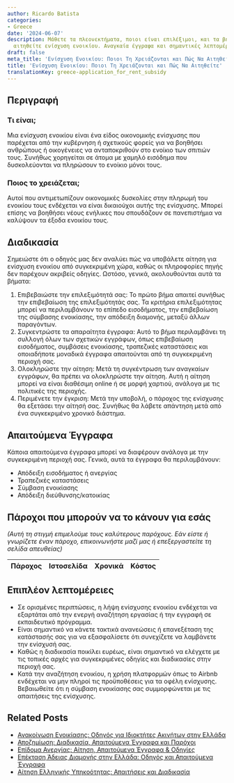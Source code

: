 ```yaml
---
author: Ricardo Batista
categories:
- Greece
date: '2024-06-07'
description: Μάθετε τα πλεονεκτήματα, ποιοι είναι επιλέξιμοι, και τα βήματα για να
  αιτηθείτε ενίσχυση ενοικίου. Αναγκαία έγγραφα και σημαντικές λεπτομέρειες.
draft: false
meta_title: 'Ενίσχυση Ενοικίου: Ποιοι Τη Χρειάζονται και Πώς Να Αιτηθείτε'
title: 'Ενίσχυση Ενοικίου: Ποιοι Τη Χρειάζονται και Πώς Να Αιτηθείτε'
translationKey: greece-application_for_rent_subsidy
---
```



## Περιγραφή
### Τι είναι;
Μια ενίσχυση ενοικίου είναι ένα είδος οικονομικής ενίσχυσης που παρέχεται από την κυβέρνηση ή σχετικούς φορείς για να βοηθήσει ανθρώπους ή οικογένειες να ανταποκριθούν στο ενοίκιο των σπιτιών τους. Συνήθως χορηγείται σε άτομα με χαμηλό εισόδημα που δυσκολεύονται να πληρώσουν το ενοίκιο μόνοι τους.
### Ποιος το χρειάζεται;
Αυτοί που αντιμετωπίζουν οικονομικές δυσκολίες στην πληρωμή του ενοικίου τους ενδέχεται να είναι δικαιούχοι αυτής της ενίσχυσης. Μπορεί επίσης να βοηθήσει νέους ενήλικες που σπουδάζουν σε πανεπιστήμια να καλύψουν τα έξοδα ενοικίου τους.

## Διαδικασία
Σημειώστε ότι ο οδηγός μας δεν αναλύει πώς να υποβάλετε αίτηση για ενίσχυση ενοικίου από συγκεκριμένη χώρα, καθώς οι πληροφορίες πηγής δεν παρέχουν ακριβείς οδηγίες. Ωστόσο, γενικά, ακολουθούνται αυτά τα βήματα:

1. Επιβεβαιώστε την επιλεξιμότητά σας: Το πρώτο βήμα απαιτεί συνήθως την επιβεβαίωση της επιλεξιμότητάς σας. Τα κριτήρια επιλεξιμότητας μπορεί να περιλαμβάνουν το επίπεδο εισοδήματος, την επιβεβαίωση της σύμβασης ενοικίασης, την απόδειξη διαμονής, μεταξύ άλλων παραγόντων.
2. Συγκεντρώστε τα απαραίτητα έγγραφα: Αυτό το βήμα περιλαμβάνει τη συλλογή όλων των σχετικών εγγράφων, όπως επιβεβαίωση εισοδήματος, συμβάσεις ενοικίασης, τραπεζικές καταστάσεις και οποιαδήποτε μοναδικά έγγραφα απαιτούνται από τη συγκεκριμένη περιοχή σας.
3. Ολοκληρώστε την αίτηση: Μετά τη συγκέντρωση των αναγκαίων εγγράφων, θα πρέπει να ολοκληρώστε την αίτηση. Αυτή η αίτηση μπορεί να είναι διαθέσιμη online ή σε μορφή χαρτιού, ανάλογα με τις πολιτικές της περιοχής.
4. Περιμένετε την έγκριση: Μετά την υποβολή, ο πάροχος της ενίσχυσης θα εξετάσει την αίτησή σας. Συνήθως θα λάβετε απάντηση μετά από ένα συγκεκριμένο χρονικό διάστημα.

## Απαιτούμενα Έγγραφα
Κάποια απαιτούμενα έγγραφα μπορεί να διαφέρουν ανάλογα με την συγκεκριμένη περιοχή σας. Γενικά, αυτά τα έγγραφα θα περιλαμβάνουν:

- Απόδειξη εισοδήματος ή ανεργίας
- Τραπεζικές καταστάσεις
- Σύμβαση ενοικίασης
- Απόδειξη διεύθυνσης/κατοικίας

## Πάροχοι που μπορούν να το κάνουν για εσάς

_(Αυτή τη στιγμή επιμελούμε τους καλύτερους παρόχους. Εάν είστε ή γνωρίζετε έναν πάροχο, επικοινωνήστε μαζί μας ή επεξεργαστείτε τη σελίδα απευθείας)_

| Πάροχος | Ιστοσελίδα | Χρονικά | Κόστος |
| --------------- | --------------- | :-------------: | :-------------: |

## Επιπλέον λεπτομέρειες
- Σε ορισμένες περιπτώσεις, η λήψη ενίσχυσης ενοικίου ενδέχεται να εξαρτάται από την ενεργή αναζήτηση εργασίας ή την εγγραφή σε εκπαιδευτικό πρόγραμμα.
- Είναι σημαντικό να κάνετε τακτικά ανανεώσεις ή επανεξέταση της κατάστασής σας για να εξασφαλίσετε ότι συνεχίζετε να λαμβάνετε την ενίσχυσή σας.
- Καθώς η διαδικασία ποικίλει ευρέως, είναι σημαντικό να ελέγχετε με τις τοπικές αρχές για συγκεκριμένες οδηγίες και διαδικασίες στην περιοχή σας.
- Κατά την αναζήτηση ενοικίου, η χρήση πλατφορμών όπως το Airbnb ενδέχεται να μην πληροί τις προϋποθέσεις για τα οφέλη ενίσχυσης. Βεβαιωθείτε ότι η σύμβαση ενοικίασης σας συμμορφώνεται με τις απαιτήσεις της ενίσχυσης.


## Related Posts

- [Ανακοίνωση Ενοικίασης: Οδηγός για Ιδιοκτήτες Ακινήτων στην Ελλάδα](https://tramitit.com/el/guides/greece/anaggelia_misthoses/)
- [Αποζημίωση: Διαδικασία, Απαιτούμενα Έγγραφα και Παρόχοι](https://tramitit.com/el/guides/greece/aitese_gia_katabole_apozemioses/)
- [Επίδομα Ανεργίας: Αίτηση, Απαιτούμενα Έγγραφα & Οδηγίες](https://tramitit.com/el/guides/greece/aitese_gia_epidoma_anergias/)
- [Επέκταση Άδειας Διαμονής στην Ελλάδα: Οδηγός και Απαιτούμενα Έγγραφα](https://tramitit.com/el/guides/greece/aitese_gia_paratase_adeias_diamones/)
- [Αίτηση Ελληνικής Υπηκοότητας: Απαιτήσεις και Διαδικασία](https://tramitit.com/el/guides/greece/aitese_gia_apoktese_ellenikes_ithageneias/)